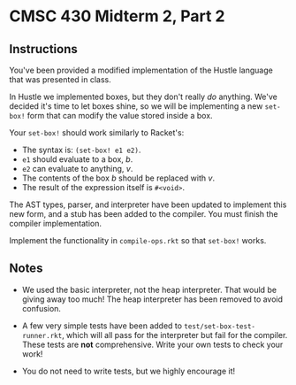 # CMSC 430 Midterm 2, Part 2


## Instructions

You've been provided a modified implementation of the Hustle language that was
presented in class.

In Hustle we implemented boxes, but they don't really _do_ anything. We've
decided it's time to let boxes shine, so we will be implementing a new
`set-box!` form that can modify the value stored inside a box.

Your `set-box!` should work similarly to Racket's:

  * The syntax is: `(set-box! e1 e2)`.
  * `e1` should evaluate to a box, _b_.
  * `e2` can evaluate to anything, _v_.
  * The contents of the box _b_ should be replaced with _v_.
  * The result of the expression itself is `#<void>`.

The AST types, parser, and interpreter have been updated to implement this new
form, and a stub has been added to the compiler. You must finish the compiler
implementation.

Implement the functionality in `compile-ops.rkt` so that `set-box!` works.


## Notes

  * We used the basic interpreter, not the heap interpreter. That would be
    giving away too much! The heap interpreter has been removed to avoid
    confusion.

  * A few very simple tests have been added to `test/set-box-test-runner.rkt`,
    which will all pass for the interpreter but fail for the compiler. These
    tests are **not** comprehensive. Write your own tests to check your work!

  * You do not need to write tests, but we highly encourage it!
